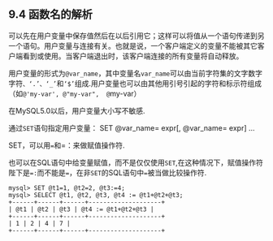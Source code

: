 ## 9.4 函数名的解析

可以先在用户变量中保存值然后在以后引用它；这样可以将值从一个语句传递到另一个语句。用户变量与连接有关。也就是说，一个客户端定义的变量不能被其它客户端看到或使用。当客户端退出时，该客户端连接的所有变量将自动释放。

用户变量的形式为`@var_name`，其中变量名`var_name`可以由当前字符集的文字数字字符`、‘.’、‘_’`和`‘$’`组成.用户变量也可以由其他用引号引起的字符和标示符组成（如`@'my-var', @"my-var",  @`my-var）

在MySQL5.0以后，用户变量大小写不敏感.

通过`SET`语句指定用户变量：
	SET @var_name= expr[, @var_name= expr] ...

SET，可以用`=`和=：来做赋值操作符.

也可以在SQL语句中给变量赋值，而不是仅仅使用`SET`,在这种情况下，赋值操作符陛下是`=:`而不能是`=`，在非`SET`的SQL语句中`=`被当做比较操作符.

	mysql> SET @t1=1, @t2=2, @t3:=4;
	mysql> SELECT @t1, @t2, @t3, @t4 := @t1+@t2+@t3;
	+------+------+------+--------------------+
	| @t1 | @t2 | @t3 | @t4 := @t1+@t2+@t3 |
	+------+------+------+--------------------+
	| 1 | 2 | 4 | 7 | 
	+------+------+------+--------------------+

